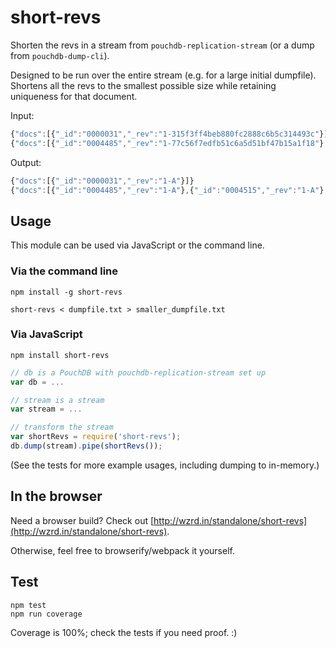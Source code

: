 short-revs
====

Shorten the revs in a stream from `pouchdb-replication-stream` (or a dump from `pouchdb-dump-cli`).

Designed to be run over the entire stream (e.g. for a large initial dumpfile). Shortens all the revs to the smallest possible size while retaining uniqueness for that document.

Input:

```js
{"docs":[{"_id":"0000031","_rev":"1-315f3ff4beb880fc2888c6b5c314493c"}]}
{"docs":[{"_id":"0004485","_rev":"1-77c56f7edfb51c6a5d51bf47b15a1f18"},{"_id":"0004515","_rev":"1-a34f0b7f5ef75d3911355f7398826bb7"},{"_id":"0004577","_rev":"1-ed3e56a4f66dc55aa582d9ef24f9e6d9"},{"_id":"0004582","_rev":"1-c803e606ca9c905d8126f03cc355e77c"},{"_id":"0004697","_rev":"1-c82778a17dab711489c8b95be0281e19"}]}
```

Output:

```js
{"docs":[{"_id":"0000031","_rev":"1-A"}]}
{"docs":[{"_id":"0004485","_rev":"1-A"},{"_id":"0004515","_rev":"1-A"},{"_id":"0004577","_rev":"1-A"},{"_id":"0004582","_rev":"1-A"},{"_id":"0004697","_rev":"1-A"}]}
```

Usage
---

This module can be used via JavaScript or the command line.

### Via the command line

```
npm install -g short-revs
```

```
short-revs < dumpfile.txt > smaller_dumpfile.txt
```

### Via JavaScript

```
npm install short-revs
```

```js
// db is a PouchDB with pouchdb-replication-stream set up
var db = ...

// stream is a stream
var stream = ...

// transform the stream
var shortRevs = require('short-revs');
db.dump(stream).pipe(shortRevs());
```

(See the tests for more example usages, including dumping to in-memory.)

In the browser
----

Need a browser build? Check out [http://wzrd.in/standalone/short-revs](http://wzrd.in/standalone/short-revs).

Otherwise, feel free to browserify/webpack it yourself.

Test
----

```
npm test
npm run coverage
```

Coverage is 100%; check the tests if you need proof. :)